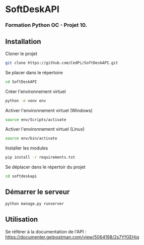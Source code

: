# SoftDeskAPI

### Formation Python OC - Projet 10.


## Installation

Cloner le projet
```bash
git clone https://github.com/CedPi/SoftDeskAPI.git
```

Se placer dans le répertoire
```bash
cd SoftDeskAPI
```

Créer l'environnement virtuel
```bash
python -m venv env
```

Activer l'environnement virtuel (Windows)
```bash
source env/Scripts/activate
```

Activer l'environnement virtuel (Linux)
```bash
source env/bin/activate
```

Installer les modules
```bash
pip install -r requirements.txt
```

Se déplacer dans le répertoir du projet
```bash
cd softdeskapi
```

## Démarrer le serveur
```bash
python manage.py runserver
```

## Utilisation
Se référer à la documentation de l'API : https://documenter.getpostman.com/view/5064198/2s7YfGEHiq
